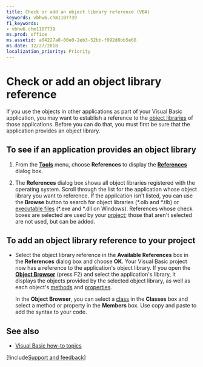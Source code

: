 ```yaml
---
title: Check or add an object library reference (VBA)
keywords: vbhw6.chm1107739
f1_keywords:
- vbhw6.chm1107739
ms.prod: office
ms.assetid: a04227a8-80e0-2eb3-52bb-f992d8bb5e68
ms.date: 12/27/2018
localization_priority: Priority
---
```



# Check or add an object library reference

If you use the objects in other applications as part of your Visual Basic application, you may want to establish a reference to the [object libraries](../Glossary/vbe-glossary.md#object-library) of those applications. Before you can do that, you must first be sure that the application provides an object library.

## To see if an application provides an object library

1. From the **[Tools](../reference/user-interface-help/tools-menu.md)** menu, choose **References** to display the **[References](../reference/user-interface-help/references-dialog-box.md)** dialog box.
    
2. The **References** dialog box shows all object libraries registered with the operating system. Scroll through the list for the application whose object library you want to reference. If the application isn't listed, you can use the **Browse** button to search for object libraries (\*.olb and \*.tlb) or [executable files](../Glossary/vbe-glossary.md#executable-file) (\*.exe and \*.dll on Windows). References whose check boxes are selected are used by your [project](../Glossary/vbe-glossary.md#project); those that aren't selected are not used, but can be added.
    

## To add an object library reference to your project

- Select the object library reference in the **Available References** box in the **References** dialog box and choose **OK**. Your Visual Basic project now has a reference to the application's object library. If you open the **[Object Browser](../reference/user-interface-help/object-browser.md)** (press F2) and select the application's library, it displays the objects provided by the selected object library, as well as each object's [methods](../Glossary/vbe-glossary.md#method) and [properties](../Glossary/vbe-glossary.md#property). 

  In the **Object Browser**, you can select a [class](../Glossary/vbe-glossary.md#class) in the **Classes** box and select a method or property in the **Members** box. Use copy and paste to add the syntax to your code.
    

## See also

- [Visual Basic how-to topics](../reference/user-interface-help/visual-basic-how-to-topics.md)

[!include[Support and feedback](~/includes/feedback-boilerplate.md)]
